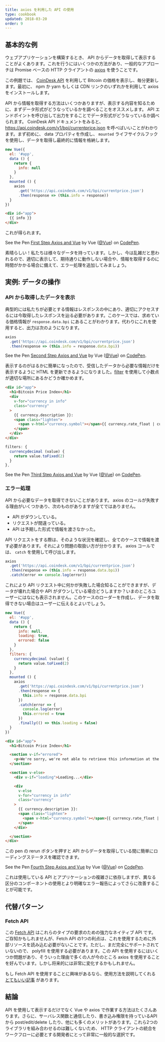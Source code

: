 ```yaml
---
title: axios を利用した API の使用
type: cookbook
updated: 2018-03-20
order: 9
---
```



## 基本的な例

ウェブアプリケーションを構築するとき、 API からデータを取得して表示することがよくあります。これを行うにはいくつかの方法があり、一般的なアプローチは Promise ベースの HTTP クライアントの [axios](https://github.com/axios/axios) を使うことです。

この例題では、 [CoinDesk API](https://www.coindesk.com/api/) を利用して Bitcoin の価格を表示し、毎分更新します。最初に、 npm か yarn もしくは CDN リンクのいずれかを利用して axios をインストールします。

API から情報を取得する方法はいくつかありますが、表示する内容を知るために、まずデータ形式がどうなっているかを調べることをオススメします。 API エンドポイントを呼び出して出力をすることでデータ形式がどうなっているか調べられます。 CoinDesk API ドキュメントをみると、 https://api.coindesk.com/v1/bpi/currentprice.json を呼べばいいことがわかります。まず初めに、 data プロパティを作成し、 `mounted` ライフサイクルフックを使用し、データを取得し最終的に情報を格納します。

```js
new Vue({
  el: '#app',
  data () {
    return {
      info: null
    }
  },
  mounted () {
    axios
      .get('https://api.coindesk.com/v1/bpi/currentprice.json')
      .then(response => (this.info = response))
  }
})
```

```html
<div id="app">
  {{ info }}
</div>
```

これが得られます。

<p data-height="350" data-theme-id="32763" data-slug-hash="80043dfdb7b90f138f5585ade1a5286f" data-default-tab="result" data-user="Vue" data-embed-version="2" data-pen-title="First Step Axios and Vue" class="codepen">See the Pen <a href="https://codepen.io/team/Vue/pen/80043dfdb7b90f138f5585ade1a5286f/">First Step Axios and Vue</a> by Vue (<a href="https://codepen.io/Vue">@Vue</a>) on <a href="https://codepen.io">CodePen</a>.</p>
<script async src="https://static.codepen.io/assets/embed/ei.js"></script>

素晴らしい！私たちは様々なデータを持っています。しかし、今は乱雑だと思われるので、適切に表示して、期待通りに動作しない場合や、情報を取得するのに時間がかかる場合に備えて、エラー処理を追加してみましょう。

## 実例: データの操作

### API から取得したデータを表示

典型的には私たちが必要とする情報はレスポンスの中にあり、適切にアクセスするには今取得したレスポンスを辿る必要があります。このケースでは、求めている価格情報が `response.data.bpi` にあることがわかります。代わりにこれを使用すると、出力は次のようになります。

```js
axios
  .get('https://api.coindesk.com/v1/bpi/currentprice.json')
  .then(response => (this.info = response.data.bpi))
```

<p data-height="200" data-theme-id="32763" data-slug-hash="6100b10f1b4ac2961208643560ba7d11" data-default-tab="result" data-user="Vue" data-embed-version="2" data-pen-title="Second Step Axios and Vue" class="codepen">See the Pen <a href="https://codepen.io/team/Vue/pen/6100b10f1b4ac2961208643560ba7d11/">Second Step Axios and Vue</a> by Vue (<a href="https://codepen.io/Vue">@Vue</a>) on <a href="https://codepen.io">CodePen</a>.</p>
<script async src="https://static.codepen.io/assets/embed/ei.js"></script>

表示するのがはるかに簡単になったので、受信したデータから必要な情報だけを表示するように HTML を更新できるようになりました。[filter](../api/#Vue-filter) を使用して小数点が適切な場所にあるかどうか確かめます。

```html
<div id="app">
  <h1>Bitcoin Price Index</h1>
  <div
    v-for="currency in info"
    class="currency"
  >
    {{ currency.description }}:
    <span class="lighten">
      <span v-html="currency.symbol"></span>{{ currency.rate_float | currencydecimal }}
    </span>
  </div>
</div>
```

```js
filters: {
  currencydecimal (value) {
    return value.toFixed(2)
  }
},
```

<p data-height="300" data-theme-id="32763" data-slug-hash="9d59319c09eaccfaf35d9e9f11990f0f" data-default-tab="result" data-user="Vue" data-embed-version="2" data-pen-title="Third Step Axios and Vue" class="codepen">See the Pen <a href="https://codepen.io/team/Vue/pen/9d59319c09eaccfaf35d9e9f11990f0f/">Third Step Axios and Vue</a> by Vue (<a href="https://codepen.io/Vue">@Vue</a>) on <a href="https://codepen.io">CodePen</a>.</p>
<script async src="https://static.codepen.io/assets/embed/ei.js"></script>

### エラー処理

API から必要なデータを取得できないことがあります。 axios のコールが失敗する理由がいくつかあり、次のものがありますが全てではありません。

* API がダウンしている。
* リクエストが間違っている。
* API は予期した形式で情報を渡さなかった。

API リクエストをする際は、そのような状況を確認し、全てのケースで情報を渡す必要があります。それにより問題の取扱い方が分かります。 axios コールでは、 `catch` を使用して呼び出します。

```js
axios
  .get('https://api.coindesk.com/v1/bpi/currentprice.json')
  .then(response => (this.info = response.data.bpi))
  .catch(error => console.log(error))
```

これにより API リクエスト中に何かが失敗した場合知ることができますが、データが壊れた場合や API がダウンしている場合どうしますか？いまのところユーザーにはなにも表示されません。このケースのローダーを作成し、データを取得できない場合はユーザーに伝えるとよいでしょう。

```js
new Vue({
  el: '#app',
  data () {
    return {
      info: null,
      loading: true,
      errored: false
    }
  },
  filters: {
    currencydecimal (value) {
      return value.toFixed(2)
    }
  },
  mounted () {
    axios
      .get('https://api.coindesk.com/v1/bpi/currentprice.json')
      .then(response => {
        this.info = response.data.bpi
      })
      .catch(error => {
        console.log(error)
        this.errored = true
      })
      .finally(() => this.loading = false)
  }
})
```

```html
<div id="app">
  <h1>Bitcoin Price Index</h1>

  <section v-if="errored">
    <p>We're sorry, we're not able to retrieve this information at the moment, please try back later</p>
  </section>

  <section v-else>
    <div v-if="loading">Loading...</div>

    <div
      v-else
      v-for="currency in info"
      class="currency"
    >
      {{ currency.description }}:
      <span class="lighten">
        <span v-html="currency.symbol"></span>{{ currency.rate_float | currencydecimal }}
      </span>
    </div>

  </section>
</div>
```

この pen の rerun ボタンを押すと API からデータを取得している間に簡単にローディングステータスを確認できます。

<p data-height="300" data-theme-id="32763" data-slug-hash="6c01922c9af3883890fd7393e8147ec4" data-default-tab="result" data-user="Vue" data-embed-version="2" data-pen-title="Fourth Step Axios and Vue" class="codepen">See the Pen <a href="https://codepen.io/team/Vue/pen/6c01922c9af3883890fd7393e8147ec4/">Fourth Step Axios and Vue</a> by Vue (<a href="https://codepen.io/Vue">@Vue</a>) on <a href="https://codepen.io">CodePen</a>.</p>
<script async src="https://static.codepen.io/assets/embed/ei.js"></script>

これは使用している API とアプリケーションの複雑さに依存しますが、異なる区分のコンポーネントの使用とより明確なエラー報告によってさらに改善することが可能です。

## 代替パターン

### Fetch API

この [Fetch API](https://developers.google.com/web/updates/2015/03/introduction-to-fetch) はこれらのタイプの要求のための強力なネイティブ API です。ご存知かもしれませんが、Fetch API の1つの利点は、これを使用するために外部リソースを読み込む必要がないことです。ただし、まだ完全にサポートされていないので、 polyfill を使用する必要があります。この API を使用するにはいくつか問題があり、そういった理由で多くの人が今のところ axios を使用することを好んでいます。しかし将来的には非常に変化するかもしれません。

もし Fetch API を使用することに興味があるなら、使用方法を説明してくれる [とてもいい記事](https://scotch.io/@bedakb/lets-build-type-ahead-component-with-vuejs-2-and-fetch-api) があります。

## 結論

API を使用して表示するだけでなく Vue や axios で作業する方法はたくさんあります。さらに、サーバレス関数と通信したり、書き込み権限を持っているAPI から post/edit/delete したり、他にも多くのメリットがあります。これら2つのライブラリを組み合わせるのは難しくないため、 HTTP クライアントの統合をワークフローに必要とする開発者にとって非常に一般的な選択です。

